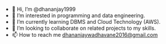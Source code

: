 - 👋 Hi, I’m @dhananjay1999
- 👀 I’m interested in programming and data engineering.
- 🌱 I’m currently learning DBMS and Cloud Technology (AWS).
- 💞️ I’m looking to collaborate on related projects to my skills.
- 📫 How to reach me dhananjaywadhavane2016@gmail.com
